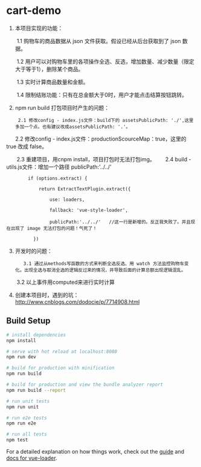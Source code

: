 # cart-demo
1. 本项目实现的功能：

      1.1 购物车的商品数据从 json 文件获取。假设已经从后台获取到了 json 数据。
  
      1.2 用户可以对购物车里的各项操作全选、反选，增加数量、减少数量（限定大于等于1），删除某个商品。
  
      1.3 实时计算商品数量和金额。
  
      1.4 限制结账功能：只有在总金额大于0时，用户才能点击结算按钮跳转。

2. npm run build 打包项目时产生的问题：
  
        2.1 修改config - index.js文件：build下的 assetsPublicPath: './',这里多加一个点。也有建议改成assetsPublicPath: '.'。
      
        2.2 修改config - index.js文件：productionScourceMap：true，这里的 true 改成 false。
        
        2.3 重建项目，用cnpm install，项目打包时无法打包img。
      
        2.4 build - utils.js文件：增加一个路径 publicPath:'../../' 
      
 
            if (options.extract) {
        
                return ExtractTextPlugin.extract({
            
                    use: loaders,
              
                    fallback: 'vue-style-loader',
              
                    publicPath:'../../'   //这一行是新增的。反正我失败了。并且现在出现了 image 无法打包的问题！气死了！
              
              })


3. 开发时的问题：

          3.1 通过从methods写函数的方式来判断全选反选、用 watch 方法监控购物车变化。出现全选与取消全选的逻辑反过来的情况，并导致后面的计算总额出现逻辑混乱。
      
      
         3.2 以上事件用computed来进行实时计算

4. 创建本项目时，遇到的坑：http://www.cnblogs.com/dodocie/p/7714908.html 

## Build Setup

``` bash
# install dependencies
npm install

# serve with hot reload at localhost:8080
npm run dev

# build for production with minification
npm run build

# build for production and view the bundle analyzer report
npm run build --report

# run unit tests
npm run unit

# run e2e tests
npm run e2e

# run all tests
npm test
```

For a detailed explanation on how things work, check out the [guide](http://vuejs-templates.github.io/webpack/) and [docs for vue-loader](http://vuejs.github.io/vue-loader).
